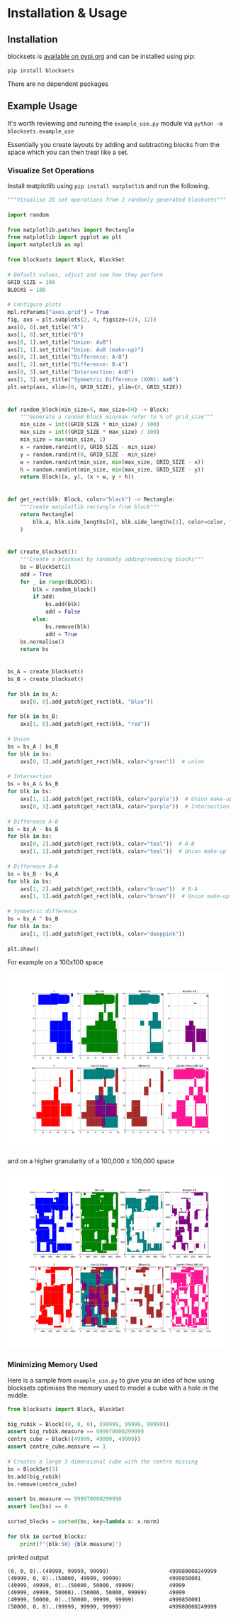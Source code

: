 # Installation & Usage

## Installation

blocksets is [available on pypi.org](https://pypi.org/project/blocksets/) and
can be installed using pip:

`pip install blocksets`

There are no dependent packages

## Example Usage

It's worth reviewing and running the `example_use.py` module via
`python -m blocksets.example_use`

Essentially you create layouts by adding and subtracting blocks from the space
which you can then treat like a set.

### Visualize Set Operations

Install matplotlib using `pip install matplotlib` and run the following.

```python
"""Visualise 2D set operations from 2 randomly generated blocksets"""

import random

from matplotlib.patches import Rectangle
from matplotlib import pyplot as plt
import matplotlib as mpl

from blocksets import Block, BlockSet

# Default values, adjust and see how they perform
GRID_SIZE = 100
BLOCKS = 100

# Configure plots
mpl.rcParams["axes.grid"] = True
fig, axs = plt.subplots(2, 4, figsize=(24, 12))
axs[0, 0].set_title("A")
axs[1, 0].set_title("B")
axs[0, 1].set_title("Union: A∪B")
axs[1, 1].set_title("Union: A∪B (make-up)")
axs[0, 2].set_title("Difference: A-B")
axs[1, 2].set_title("Difference: B-A")
axs[0, 3].set_title("Intersection: A∩B")
axs[1, 3].set_title("Symmetric Difference (XOR): A⊕B")
plt.setp(axs, xlim=(0, GRID_SIZE), ylim=(0, GRID_SIZE))


def random_block(min_size=5, max_size=50) -> Block:
    """Generate a random block min/max refer to % of grid_size"""
    min_size = int((GRID_SIZE * min_size) / 100)
    max_size = int((GRID_SIZE * max_size) / 100)
    min_size = max(min_size, 1)
    x = random.randint(0, GRID_SIZE - min_size)
    y = random.randint(0, GRID_SIZE - min_size)
    w = random.randint(min_size, min(max_size, GRID_SIZE - x))
    h = random.randint(min_size, min(max_size, GRID_SIZE - y))
    return Block((x, y), (x + w, y + h))


def get_rect(blk: Block, color="black") -> Rectangle:
    """Create matplotlib rectangle from block"""
    return Rectangle(
        blk.a, blk.side_lengths[0], blk.side_lengths[1], color=color, fc=color, lw=0
    )


def create_blockset():
    """Create a blockset by randomly adding/removing blocks"""
    bs = BlockSet(2)
    add = True
    for _ in range(BLOCKS):
        blk = random_block()
        if add:
            bs.add(blk)
            add = False
        else:
            bs.remove(blk)
            add = True
    bs.normalise()
    return bs


bs_A = create_blockset()
bs_B = create_blockset()

for blk in bs_A:
    axs[0, 0].add_patch(get_rect(blk, "blue"))

for blk in bs_B:
    axs[1, 0].add_patch(get_rect(blk, "red"))

# Union
bs = bs_A | bs_B
for blk in bs:
    axs[0, 1].add_patch(get_rect(blk, color="green"))  # union

# Intersection
bs = bs_A & bs_B
for blk in bs:
    axs[1, 1].add_patch(get_rect(blk, color="purple"))  # Union make-up
    axs[0, 3].add_patch(get_rect(blk, color="purple"))  # Intersection

# Difference A-B
bs = bs_A - bs_B
for blk in bs:
    axs[0, 2].add_patch(get_rect(blk, color="teal"))  # A-B
    axs[1, 1].add_patch(get_rect(blk, color="teal"))  # Union make-up

# Difference B-A
bs = bs_B - bs_A
for blk in bs:
    axs[1, 2].add_patch(get_rect(blk, color="brown"))  # B-A
    axs[1, 1].add_patch(get_rect(blk, color="brown"))  # Union make-up

# Symmetric difference
bs = bs_A ^ bs_B
for blk in bs:
    axs[1, 3].add_patch(get_rect(blk, color="deeppink"))

plt.show()
```

For example on a 100x100 space

<img
src="https://raw.githubusercontent.com/daveisagit/blocksets/main/assets/example_2d_all_set_operations.png"
width="800" height="400" alt="example_2d_all_set_operations.png">

and on a higher granularity of a 100,000 x 100,000 space

<img
src="https://raw.githubusercontent.com/daveisagit/blocksets/main/assets/operations_on_large_areas.png"
width="800" height="400" alt="operations_on_large_areas.png">

### Minimizing Memory Used

Here is a sample from `example_use.py` to give you an idea of how using
blocksets optimises the memory used to model a cube with a hole in the middle.

```python
from blocksets import Block, BlockSet

big_rubik = Block((0, 0, 0), (99999, 99999, 99999))
assert big_rubik.measure == 999970000299999
centre_cube = Block((49999, 49999, 49999))
assert centre_cube.measure == 1

# Creates a large 3 dimensional cube with the centre missing
bs = BlockSet(3)  
bs.add(big_rubik)
bs.remove(centre_cube)

assert bs.measure == 999970000299998
assert len(bs) == 6

sorted_blocks = sorted(bs, key=lambda x: x.norm)

for blk in sorted_blocks:
    print(f"{blk:50} {blk.measure}")
```

printed output

```text
(0, 0, 0)..(49999, 99999, 99999)                   499980000249999
(49999, 0, 0)..(50000, 49999, 99999)               4999850001
(49999, 49999, 0)..(50000, 50000, 49999)           49999
(49999, 49999, 50000)..(50000, 50000, 99999)       49999
(49999, 50000, 0)..(50000, 99999, 99999)           4999850001
(50000, 0, 0)..(99999, 99999, 99999)               499980000249999    
```
